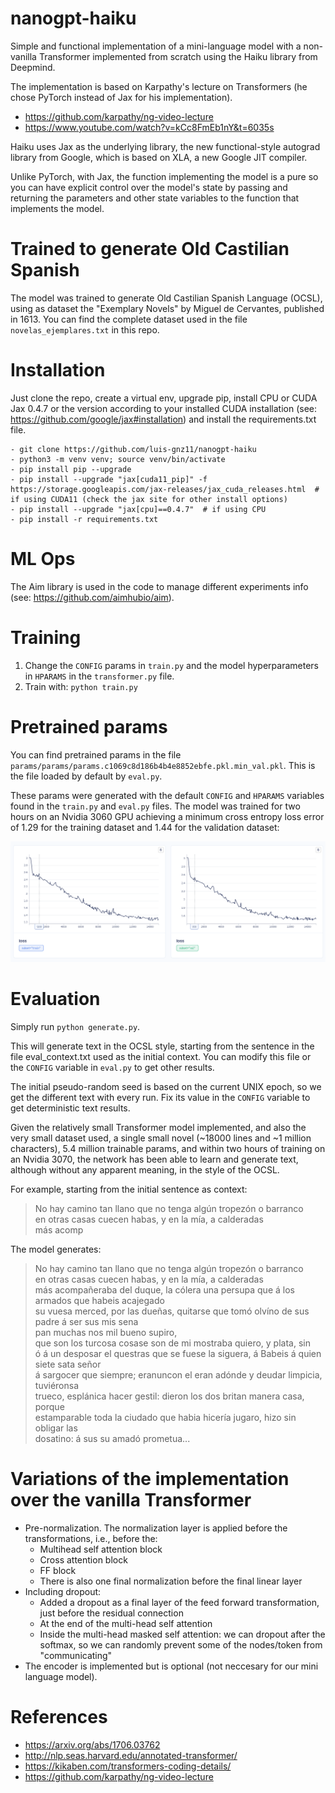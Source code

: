 # nanogpt-haiku

Simple and functional implementation of a mini-language model with a non-vanilla Transformer implemented from scratch using the Haiku library from Deepmind.

The implementation is based on Karpathy's lecture on Transformers (he chose PyTorch instead of Jax for his implementation).
- https://github.com/karpathy/ng-video-lecture
- https://www.youtube.com/watch?v=kCc8FmEb1nY&t=6035s

Haiku uses Jax as the underlying library, the new functional-style autograd library from Google, which is based on XLA, a new Google JIT compiler.

Unlike PyTorch, with Jax, the function implementing the model is a pure so you can have explicit control over the model's state by passing and returning the parameters and other state variables to the function that implements the model.

# Trained to generate Old Castilian Spanish
The model was trained to generate Old Castilian Spanish Language (OCSL), using as dataset the "Exemplary Novels" by Miguel de Cervantes, published in 1613. You can find the complete dataset used in the file `novelas_ejemplares.txt` in this repo.

# Installation
Just clone the repo, create a virtual env, upgrade pip, install CPU or CUDA Jax 0.4.7 or the version according to your installed CUDA installation (see: https://github.com/google/jax#installation) and install the requirements.txt file.

    - git clone https://github.com/luis-gnz11/nanogpt-haiku
    - python3 -m venv venv; source venv/bin/activate
    - pip install pip --upgrade
    - pip install --upgrade "jax[cuda11_pip]" -f https://storage.googleapis.com/jax-releases/jax_cuda_releases.html  # if using CUDA11 (check the jax site for other install options)
    - pip install --upgrade "jax[cpu]==0.4.7"  # if using CPU
    - pip install -r requirements.txt

#  ML Ops
The Aim library is used in the code to manage different experiments info (see: https://github.com/aimhubio/aim).

# Training
1. Change the `CONFIG` params in `train.py` and the model hyperparameters in `HPARAMS` in the `transformer.py` file.
2. Train with: `python train.py`

# Pretrained params
You can find pretrained params in the file `params/params/params.c1069c8d186b4b4e8852ebfe.pkl.min_val.pkl`. This is the file loaded by default by `eval.py`. 

These params were generated with the default `CONFIG` and `HPARAMS` variables found in the `train.py` and `eval.py` files. The model was trained for two hours on an Nvidia 3060 GPU achieving a minimum cross entropy loss error of 1.29 for the training dataset and 1.44 for the validation dataset:

![Train and valudation cross entropy loss](train_validation_loss.png)

# Evaluation
Simply run `python generate.py`.

This will generate text in the OCSL style, starting from the sentence in the file eval_context.txt used as the initial context. You can modify this file or the `CONFIG` variable in `eval.py` to get other results.

The initial pseudo-random seed is based on the current UNIX epoch, so we get the different text with every run. Fix its value in the `CONFIG` variable to get deterministic text results.

Given the relatively small Transformer model implemented, and also the very small dataset used, a single small novel (~18000 lines and ~1 million characters), 5.4 million trainable params, and within two hours of training on an Nvidia 3070, the network has been able to learn and generate text, although without any apparent meaning, in the style of the OCSL.

For example, starting from the initial sentence as context:

> No hay camino tan llano que no tenga algún tropezón o barranco<br>
> en otras casas cuecen habas, y en la mía, a calderadas<br>
> más acomp<br>

The model generates:

> No hay camino tan llano que no tenga algún tropezón o barranco<br>
> en otras casas cuecen habas, y en la mía, a calderadas<br>
>  más acompañeraba del duque, la cólera una persupa que á los armados que habeis acajegado<br>
> su vuesa merced, por las dueñas, quitarse que tomó olvíno de sus padre á ser sus mis sena<br>
> pan muchas nos mil bueno supiro,<br>
> que son los turcosa cosase son de mi mostraba quiero, y plata, sin<br>
> ó á un desposar el questras que se fuese la siguera, á Babeis á quien siete sata señor<br>
> á sargocer que siempre; eranuncon el eran adónde y deudar limpicia, tuviéronsa<br>
> trueco, esplánica hacer gestil: dieron los dos britan manera casa, porque<br>
> estamparable toda la ciudado que habia hicería jugaro, hizo sin obligar las<br>
> dosatino: á sus su amadó prometua...<br>

# Variations of the implementation over the vanilla Transformer
- Pre-normalization. The normalization layer is applied before the transformations, i.e., before the:
  - Multihead self attention block
  - Cross attention block
  - FF block
  - There is also one final normalization before the final linear layer
- Including dropout:
  - Added a dropout as a final layer of the feed forward transformation, just before the residual connection
  - At the end of the multi-head self attention
  - Inside the multi-head masked self attention: we can dropout after the softmax, so we can randomly prevent some of the nodes/token from "communicating"
- The encoder is implemented but is optional (not neccesary for our mini language model).

# References
- https://arxiv.org/abs/1706.03762
- http://nlp.seas.harvard.edu/annotated-transformer/
- https://kikaben.com/transformers-coding-details/
- https://github.com/karpathy/ng-video-lecture
